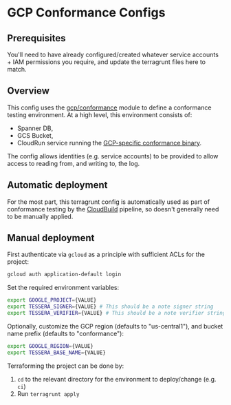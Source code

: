 # GCP Conformance Configs

## Prerequisites

You'll need to have already configured/created whatever service accounts + IAM permissions
you require, and update the terragrunt files here to match.

## Overview

This config uses the [gcp/conformance](/deployment/modules/gcp/conformance) module to
define a conformance testing environment. At a high level, this environment consists of:
- Spanner DB,
- GCS Bucket,
- CloudRun service running the [GCP-specific conformance binary](/cmd/conformance/gcp).

The config allows identities (e.g. service accounts) to be provided to allow access to
reading from, and writing to, the log.

## Automatic deployment

For the most part, this terragrunt config is automatically used as part of conformance
testing by the [CloudBuild](/deployment/live/gcp/cloudbuild) pipeline, so doesn't generally
need to be manually applied.

## Manual deployment 

First authenticate via `gcloud` as a principle with sufficient ACLs for
the project:
```bash
gcloud auth application-default login
```

Set the required environment variables:
```bash
export GOOGLE_PROJECT={VALUE}
export TESSERA_SIGNER={VALUE} # This should be a note signer string
export TESSERA_VERIFIER={VALUE} # This should be a note verifier string, correspoding to the provided signer.
```

Optionally, customize the GCP region (defaults to "us-central1"),
and bucket name prefix (defaults to "conformance"):
```bash
export GOOGLE_REGION={VALUE}
export TESSERA_BASE_NAME={VALUE}
```

Terraforming the project can be done by:
 1. `cd` to the relevant directory for the environment to deploy/change (e.g. `ci`)
 2. Run `terragrunt apply`

